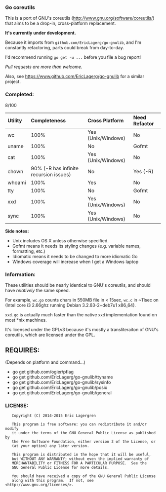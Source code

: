### Go coreutils

This is a port of GNU's coreutils (http://www.gnu.org/software/coreutils/)
that aims to be a drop-in, cross-platform replacement.

**It's currently under development.**

Because it imports from `github.com/EricLagerg/go-gnulib`, and I'm constantly
refactoring, parts could break from day-to-day.

I'd recommend running `go get -u ...` before you file a bug report!

*Pull requests are more than welcome.*

Also, see https://www.github.com/EricLagerg/go-gnulib for a similar project.

### Completed:

8/100

| Utility | Completeness   | Cross Platform      | Need Refactor|
|:--------|:---------------|:--------------------|:-------------|
| wc      | 100%           | Yes (Unix/Windows)  | No           |
| uname   | 100%           | No                  | Gofmt        |
| cat     | 100%           | Yes (Unix/Windows)  | No           |
| chown   | 90% (-R has infinite recursion issues) | No | Yes (-R)   |
| whoami  | 100%           | Yes                 | No           |
| tty     | 100%           | No                  | Gofmt        |
| xxd     | 100%           | Yes (Unix/Windows)  | No           |
| sync    | 100%           | Yes (Unix/Windows)  | No           |

**Side notes:**
- Unix includes OS X unless otherwise specified.
- Gofmt means it needs its styling changes (e.g. variable names, formatting, etc.)
- Idiomatic means it needs to be changed to more idiomatic Go
- Windows coverage will increase when I get a Windows laptop

### Information:

These utilities should be nearly identical to GNU's coreutils, and should have 
*relatively* the same speed. 

For example, `wc.go` counts chars in 550MB file in < 15sec, `wc.c` in ~11sec 
on (Intel core i3 2.66ghz running Debian 3.2.63-2+deb7u1 x86_64).

`xxd.go` is actually much faster than the native `xxd` implementation found 
on most *nix machines.

It's licensed under the GPLv3 because it's mostly a transliteraiton of GNU's 
coreutils, which are licensed under the GPL.

## REQUIRES:

(Depends on platform and command...)
- go get github.com/ogier/pflag
- go get github.com/EricLagerg/go-gnulib/ttyname
- go get github.com/EricLagerg/go-gnulib/sysinfo
- go get github.com/EricLagerg/go-gnulib/posix
- go get github.com/EricLagerg/go-gnulib/general

### LICENSE:

```
   Copyright (C) 2014-2015 Eric Lagergren

   This program is free software: you can redistribute it and/or modify
   it under the terms of the GNU General Public License as published by
   the Free Software Foundation, either version 3 of the License, or
   (at your option) any later version.

   This program is distributed in the hope that it will be useful,
   but WITHOUT ANY WARRANTY; without even the implied warranty of
   MERCHANTABILITY or FITNESS FOR A PARTICULAR PURPOSE.  See the
   GNU General Public License for more details.

   You should have received a copy of the GNU General Public License
   along with this program.  If not, see <http://www.gnu.org/licenses/>.
```
